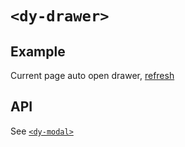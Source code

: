 # `<dy-drawer>`

## Example

<gbp-example
  name="dy-drawer"
  props='{"header": "Title", "open": true, "@ok": "(evt) => evt.target.open = false", "@close": "(evt) => evt.target.open = false", "@maskclick": "(evt) => evt.target.open = false"}'
  html='<div slot="body">Drawer</div>'
  src="https://esm.sh/duoyun-ui/elements/drawer">Current page auto open drawer, <a href="./drawer">refresh</a></gbp-example>

## API

See [`<dy-modal>`](./modal.md)

<gbp-api src="/src/elements/drawer.ts"></gbp-api>

